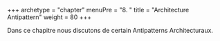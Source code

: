+++
archetype = "chapter"
menuPre = "8. "
title = "Architecture Antipattern"
weight = 80
+++

Dans ce chapitre nous discutons de certain Antipatterns Architecturaux.
